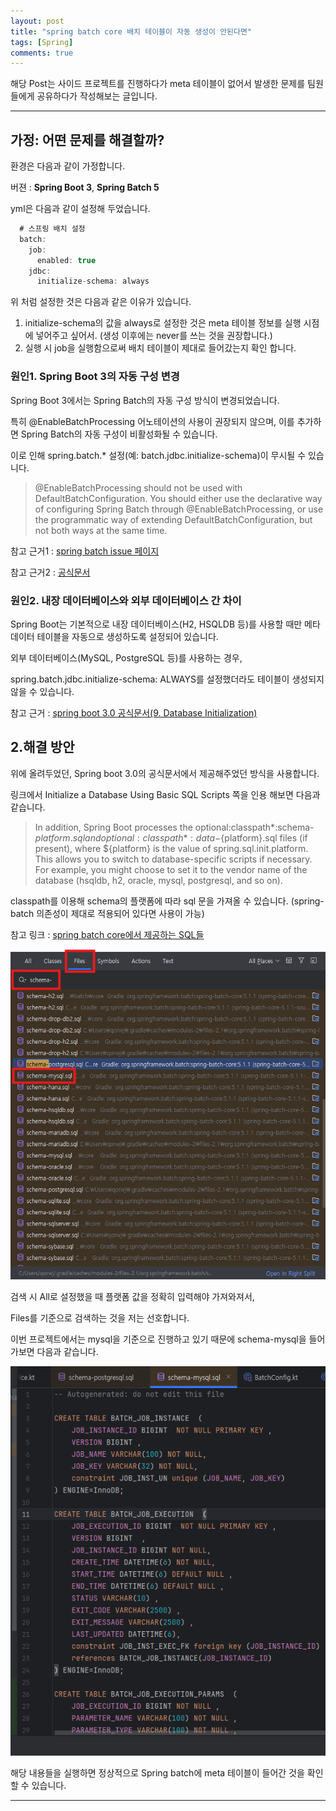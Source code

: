 ```yaml
---
layout: post
title: "spring batch core 배치 테이블이 자동 생성이 안된다면"
tags: [Spring]
comments: true
---
```

 
해당 Post는 사이드 프로젝트를 진행하다가 meta 테이블이 없어서 발생한 문제를 팀원들에게 공유하다가 작성해보는 글입니다.

---

## 가정: 어떤 문제를 해결할까?

환경은 다음과 같이 가정합니다.

버젼 : **Spring Boot 3**, **Spring Batch 5**

yml은 다음과 같이 설정해 두었습니다.

```kotlin
  # 스프링 배치 설정
  batch:
    job:
      enabled: true
    jdbc:
      initialize-schema: always
```

위 처럼 설정한 것은 다음과 같은 이유가 있습니다.

1. initialize-schema의 값을 always로 설정한 것은 meta 테이블 정보를 실행 시점에 넣어주고 싶어서. (생성 이후에는 never를 쓰는 것을 권장합니다.)
2. 실행 시 job을 실행함으로써 배치 테이블이 제대로 들어갔는지 확인 합니다.

### 원인1. Spring Boot 3의 자동 구성 변경

Spring Boot 3에서는 Spring Batch의 자동 구성 방식이 변경되었습니다.

특히 @EnableBatchProcessing 어노테이션의 사용이 권장되지 않으며, 이를 추가하면 Spring Batch의 자동 구성이 비활성화될 수 있습니다. 

이로 인해 spring.batch.* 설정(예: batch.jdbc.initialize-schema)이 무시될 수 있습니다.

> @EnableBatchProcessing should not be used with DefaultBatchConfiguration. You should either use the declarative way of configuring Spring Batch through @EnableBatchProcessing, or use the programmatic way of extending DefaultBatchConfiguration, but not both ways at the same time.

참고 근거1 : <a href="https://github.com/spring-projects/spring-batch/issues/4252">spring batch issue 페이지</a>

참고 근거2 : <a href="https://docs.spring.io/spring-batch/docs/5.0.x/reference/html/job.html#configureJob">공식문서</a>

### 원인2. 내장 데이터베이스와 외부 데이터베이스 간 차이

Spring Boot는 기본적으로 내장 데이터베이스(H2, HSQLDB 등)를 사용할 때만 메타데이터 테이블을 자동으로 생성하도록 설정되어 있습니다. 

외부 데이터베이스(MySQL, PostgreSQL 등)를 사용하는 경우, 

spring.batch.jdbc.initialize-schema: ALWAYS를 설정했더라도 테이블이 생성되지 않을 수 있습니다.

참고 근거 : <a href="https://docs.spring.io/spring-boot/docs/3.0.x/reference/html/howto.html#howto.data-initialization">spring boot 3.0 공식문서(9. Database Initialization)</a>


## 2.해결 방안

위에 올려두었던, Spring boot 3.0의 공식문서에서 제공해주었던 방식을 사용합니다.

링크에서 Initialize a Database Using Basic SQL Scripts 쪽을 인용 해보면 다음과 같습니다.

> In addition, Spring Boot processes the optional:classpath*:schema-${platform}.sql and optional:classpath*:data-${platform}.sql files (if present), where ${platform} is the value of spring.sql.init.platform. This allows you to switch to database-specific scripts if necessary. For example, you might choose to set it to the vendor name of the database (hsqldb, h2, oracle, mysql, postgresql, and so on).

classpath를 이용해 schema의 플랫폼에 따라 sql 문을 가져올 수 있습니다. (spring-batch 의존성이 제대로 적용되어 있다면 사용이 가능)

참고 링크 : <a href="https://github.com/spring-projects/spring-batch/tree/main/spring-batch-core/src/main/resources/org/springframework/batch/core">spring batch core에서 제공하는 SQL들</a>

![spring-batch-core-sql.png](../images/25%EB%85%84/6%EC%9B%94/spring-batch-core-sql.png)

검색 시 All로 설정했을 때 플랫폼 값을 정확히 입력해야 가져와져서, 

Files를 기준으로 검색하는 것을 저는 선호합니다.

이번 프로젝트에서는 mysql을 기준으로 진행하고 있기 때문에 schema-mysql을 들어가보면 다음과 같습니다.

![schema-mysql.png](../images/25%EB%85%84/6%EC%9B%94/schema-mysql.png)

해당 내용들을 실행하면 정상적으로 Spring batch에 meta 테이블이 들어간 것을 확인할 수 있습니다.

---
